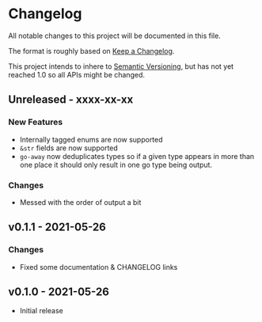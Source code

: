 # Changelog

All notable changes to this project will be documented in this file.

The format is roughly based on [Keep a
Changelog](http://keepachangelog.com/en/1.0.0/).

This project intends to inhere to [Semantic
Versioning](http://semver.org/spec/v2.0.0.html), but has not yet reached 1.0 so
all APIs might be changed.

## Unreleased - xxxx-xx-xx

### New Features

- Internally tagged enums are now supported
- `&str` fields are now supported
- `go-away` now deduplicates types so if a given type appears in more than one
  place it should only result in one go type being output.

### Changes

- Messed with the order of output a bit

## v0.1.1 - 2021-05-26

### Changes

- Fixed some documentation & CHANGELOG links

## v0.1.0 - 2021-05-26

- Initial release
